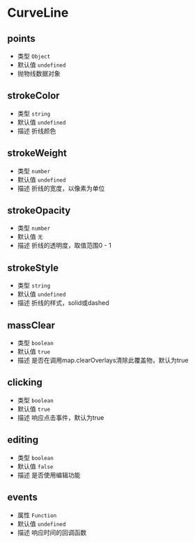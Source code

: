 # CurveLine

## points
* 类型 `Object`
* 默认值 `undefined`
* 抛物线数据对象

## strokeColor
* 类型 `string`
* 默认值 `undefined`
* 描述 折线颜色

## strokeWeight
* 类型 `number`
* 默认值 `undefined`
* 描述 折线的宽度，以像素为单位

## strokeOpacity
* 类型 `number`
* 默认值 `无`
* 描述 折线的透明度，取值范围0 - 1

## strokeStyle
* 类型 `string`
* 默认值 `undefined`
* 描述 折线的样式，solid或dashed

## massClear
* 类型 `boolean`
* 默认值 `true`
* 描述 是否在调用map.clearOverlays清除此覆盖物，默认为true

## clicking
* 类型 `boolean`
* 默认值 `true`
* 描述 响应点击事件，默认为true

## editing
* 类型 `boolean`
* 默认值 `false`
* 描述 是否使用编辑功能

## events
* 属性 `Function`
* 默认值 `undefined`
* 描述 响应时间的回调函数
